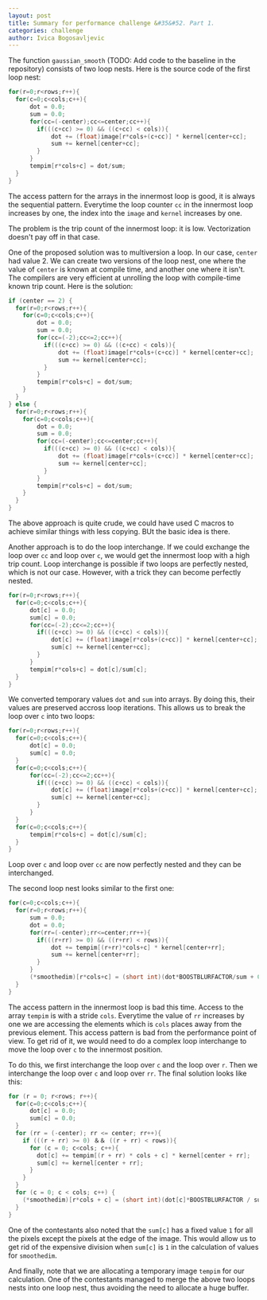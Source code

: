 ```yaml
---
layout: post
title: Summary for performance challenge &#35&#52. Part 1.
categories: challenge
author: Ivica Bogosavljevic
---
```


The function `gaussian_smooth` (TODO: Add code to the baseline in the repository) consists of two loop nests. Here is the source code of the first loop nest:

```cpp
for(r=0;r<rows;r++){
  for(c=0;c<cols;c++){
      dot = 0.0;
      sum = 0.0;
      for(cc=(-center);cc<=center;cc++){
        if(((c+cc) >= 0) && ((c+cc) < cols)){
            dot += (float)image[r*cols+(c+cc)] * kernel[center+cc];
            sum += kernel[center+cc];
        }
      }
      tempim[r*cols+c] = dot/sum;
  }
}
```

The access pattern for the arrays in the innermost loop is good, it is always the sequential pattern. Everytime the loop counter `cc` in the innermost loop increases by one, the index into the `image` and `kernel` increases by one.

The problem is the trip count of the innermost loop: it is low. Vectorization doesn't pay off in that case.

One of the proposed solution was to multiversion a loop. In our case, `center` had value 2. We can create two versions of the loop nest, one where the value of `center` is known at compile time, and another one where it isn't. The compilers are very efficient at unrolling the loop with compile-time known trip count. Here is the solution:

```cpp
if (center == 2) {
  for(r=0;r<rows;r++){
    for(c=0;c<cols;c++){
        dot = 0.0;
        sum = 0.0;
        for(cc=(-2);cc<=2;cc++){
          if(((c+cc) >= 0) && ((c+cc) < cols)){
              dot += (float)image[r*cols+(c+cc)] * kernel[center+cc];
              sum += kernel[center+cc];
          }
        }
        tempim[r*cols+c] = dot/sum;
    }
  }
} else {
  for(r=0;r<rows;r++){
    for(c=0;c<cols;c++){
        dot = 0.0;
        sum = 0.0;
        for(cc=(-center);cc<=center;cc++){
          if(((c+cc) >= 0) && ((c+cc) < cols)){
              dot += (float)image[r*cols+(c+cc)] * kernel[center+cc];
              sum += kernel[center+cc];
          }
        }
        tempim[r*cols+c] = dot/sum;
    }
  }
}
```

The above approach is quite crude, we could have used C macros to achieve similar things with less copying. BUt the basic idea is there.

Another approach is to do the loop interchange. If we could exchange the loop over `cc` and loop over `c`, we would get the innermost loop with a high trip count. Loop interchange is possible if two loops are perfectly nested, which is not our case. However, with a trick they can become perfectly nested.

```cpp
for(r=0;r<rows;r++){
  for(c=0;c<cols;c++){
      dot[c] = 0.0;
      sum[c] = 0.0;
      for(cc=(-2);cc<=2;cc++){
        if(((c+cc) >= 0) && ((c+cc) < cols)){
            dot[c] += (float)image[r*cols+(c+cc)] * kernel[center+cc];
            sum[c] += kernel[center+cc];
        }
      }
      tempim[r*cols+c] = dot[c]/sum[c];
  }
}
```

We converted temporary values `dot` and `sum` into arrays. By doing this, their values are preserved accross loop iterations. This allows us to break the loop over `c` into two loops:

```cpp
for(r=0;r<rows;r++){
  for(c=0;c<cols;c++){
      dot[c] = 0.0;
      sum[c] = 0.0;
  }
  for(c=0;c<cols;c++){
      for(cc=(-2);cc<=2;cc++){
        if(((c+cc) >= 0) && ((c+cc) < cols)){
            dot[c] += (float)image[r*cols+(c+cc)] * kernel[center+cc];
            sum[c] += kernel[center+cc];
        }
      }
  }
  for(c=0;c<cols;c++){
      tempim[r*cols+c] = dot[c]/sum[c];
  }
}
```

Loop over `c` and loop over `cc` are now perfectly nested and they can be interchanged.

The second loop nest looks similar to the first one:

```cpp
for(c=0;c<cols;c++){
  for(r=0;r<rows;r++){
      sum = 0.0;
      dot = 0.0;
      for(rr=(-center);rr<=center;rr++){
        if(((r+rr) >= 0) && ((r+rr) < rows)){
            dot += tempim[(r+rr)*cols+c] * kernel[center+rr];
            sum += kernel[center+rr];
        }
      }
      (*smoothedim)[r*cols+c] = (short int)(dot*BOOSTBLURFACTOR/sum + 0.5);
  }
}
```

The access pattern in the innermost loop is bad this time. Access to the array `tempim` is with a stride `cols`. Everytime the value of `rr` increases by one we are accessing the elements which is `cols` places away from the previous element. This access pattern is bad from the performance point of view. To get rid of it, we would need to do a complex loop interchange to move the loop over `c` to the innermost position.

To do this, we first interchange the loop over `c` and the loop over `r`. Then we interchange the loop over `c` and loop over `rr`. The final solution looks like this:

```cpp
for (r = 0; r<rows; r++){
  for(c=0;c<cols;c++){
      dot[c] = 0.0;
      sum[c] = 0.0;
  }
  for (rr = (-center); rr <= center; rr++){
    if (((r + rr) >= 0) ＆＆ ((r + rr) < rows)){
      for (c = 0; c<cols; c++){
        dot[c] += tempim[(r + rr) * cols + c] * kernel[center + rr];
        sum[c] += kernel[center + rr];
      }
    }
  }
  for (c = 0; c < cols; c++) {
    (*smoothedim)[r*cols + c] = (short int)(dot[c]*BOOSTBLURFACTOR / sum[c] + 0.5);
  }
}
```

One of the contestants also noted that the `sum[c]` has a fixed value `1` for all the pixels except the pixels at the edge of the image. This would allow us to get rid of the expensive division when `sum[c]` is `1` in the calculation of values for `smoothedim`.

And finally, note that we are allocating a temporary image `tempim` for our calculation. One of the contestants managed to merge the above two loops nests into one loop nest, thus avoiding the need to allocate a huge buffer.

